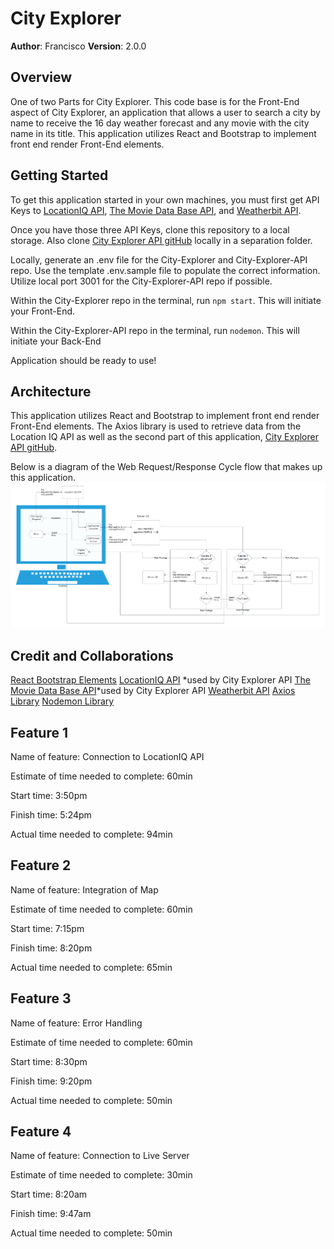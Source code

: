 # City Explorer

**Author**: Francisco
**Version**: 2.0.0

## Overview

One of two Parts for City Explorer. This code base is for the Front-End aspect of City Explorer, an application that allows a user to search a city by name to receive the 16 day weather forecast and any movie with the city name in its title. This application utilizes React and Bootstrap to implement front end render Front-End elements.

## Getting Started

To get this application started in your own machines, you must first get API Keys to [LocationIQ API](https://locationiq.com/), [The Movie Data Base API](https://www.themoviedb.org/documentation/api?language=en-US), and [Weatherbit API](https://www.weatherbit.io/).

Once you have those three API Keys, clone this repository to a local storage. Also clone [City Explorer API gitHub](https://github.com/c0d3cisco/city-explorer-api) locally in a separation folder.

Locally, generate an .env file for the City-Explorer and City-Explorer-API repo. Use the template .env.sample file to populate the correct information. Utilize local port 3001 for the City-Explorer-API repo if possible.

Within the City-Explorer repo in the terminal, run `npm start`. This will initiate your Front-End.

Within the City-Explorer-API repo in the terminal, run `nodemon`. This will initiate your Back-End

Application should be ready to use!

## Architecture

This application utilizes React and Bootstrap to implement front end render Front-End elements. The Axios library is used to retrieve data from the Location IQ API as well as the second part of this application, [City Explorer API gitHub](https://github.com/c0d3cisco/city-explorer-api).

Below is a diagram of the Web Request/Response Cycle flow that makes up this application.
![WRRC](public/WRRC_City_Explorer.png)

## Credit and Collaborations

[React Bootstrap Elements](https://react-bootstrap.github.io/)
[LocationIQ API](https://locationiq.com/) *used by City Explorer API
[The Movie Data Base API](https://www.themoviedb.org/documentation/api?language=en-US)*used by City Explorer API
[Weatherbit API](https://www.weatherbit.io/)
[Axios Library](https://www.npmjs.com/package/axios#installing)
[Nodemon Library](https://www.npmjs.com/package/nodemon)

## Feature 1

Name of feature: Connection to LocationIQ API

Estimate of time needed to complete: 60min

Start time: 3:50pm

Finish time: 5:24pm

Actual time needed to complete: 94min

## Feature 2

Name of feature: Integration of Map

Estimate of time needed to complete: 60min

Start time: 7:15pm

Finish time: 8:20pm

Actual time needed to complete: 65min

## Feature 3

Name of feature: Error Handling

Estimate of time needed to complete: 60min

Start time: 8:30pm

Finish time: 9:20pm

Actual time needed to complete: 50min

## Feature 4

Name of feature: Connection to Live Server

Estimate of time needed to complete: 30min

Start time: 8:20am

Finish time: 9:47am

Actual time needed to complete: 50min
